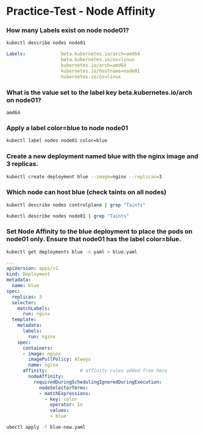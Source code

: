 # Practice-Test - Node Affinity

### How many Labels exist on node node01?
```sh
kubectl describe nodes node01
```  
```yaml
Labels:             beta.kubernetes.io/arch=amd64
                    beta.kubernetes.io/os=linux
                    kubernetes.io/arch=amd64
                    kubernetes.io/hostname=node01
                    kubernetes.io/os=linux
```  

### What is the value set to the label key beta.kubernetes.io/arch on node01?
`amd64`

### Apply a label color=blue to node node01
```sh
kubectl label nodes node01 color=blue
```
### Create a new deployment named blue with the nginx image and 3 replicas.
```sh
kubectl create deployment blue --image=nginx --replicas=3
```

### Which node can host blue (check taints on all nodes)
```sh
kubectl describe nodes controlplane | grep "Taints"
```  
```sh
kubectl describe nodes node01 | grep "Taints"
```

### Set Node Affinity to the blue deployment to place the pods on node01 only. Ensure that node01 has the label color=blue.
```sh
kubectl get deployments blue -o yaml > blue.yaml
```  
```yaml
---
apiVersion: apps/v1
kind: Deployment
metadata:
  name: blue
spec:
  replicas: 3
  selector:
    matchLabels:
      run: nginx
  template:
    metadata:
      labels:
        run: nginx
    spec:
      containers:
      - image: nginx
        imagePullPolicy: Always
        name: nginx
      affinity:            # affinity rules added from here
        nodeAffinity:
          requiredDuringSchedulingIgnoredDuringExecution:
            nodeSelectorTerms:
            - matchExpressions:
              - key: color
                operator: In
                values:
                - blue
``` 
```sh
ubectl apply -f blue-new.yaml
```

